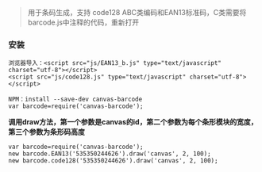 > 用于条码生成，支持 code128 ABC类编码和EAN13标准码，C类需要将barcode.js中注释的代码，重新打开

### 安装
```
浏览器导入：<script src="js/EAN13_b.js" type="text/javascript" charset="utf-8"></script>
<script src="js/code128.js" type="text/javascript" charset="utf-8"></script>

NPM：install --save-dev canvas-barcode
var barcode=require('canvas-barcode');
```

**调用draw方法，第一个参数是canvas的id，第二个参数为每个条形模块的宽度，第三个参数为条形码高度**
```
var barcode=require('canvas-barcode');
new barcode.EAN13('535350244626').draw('canvas', 2, 100);
new barcode.code128('535350244626').draw('canvas', 2, 100);
```
